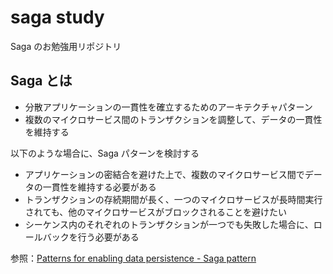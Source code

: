 # saga study

Saga のお勉強用リポジトリ

## Saga とは

- 分散アプリケーションの一貫性を確立するためのアーキテクチャパターン
- 複数のマイクロサービス間のトランザクションを調整して、データの一貫性を維持する

以下のような場合に、Saga パターンを検討する

- アプリケーションの密結合を避けた上で、複数のマイクロサービス間でデータの一貫性を維持する必要がある
- トランザクションの存続期間が長く、一つのマイクロサービスが長時間実行されても、他のマイクロサービスがブロックされることを避けたい
- シーケンス内のそれぞれのトランザクションが一つでも失敗した場合に、ロールバックを行う必要がある

参照：[Patterns for enabling data persistence - Saga pattern](https://docs.aws.amazon.com/prescriptive-guidance/latest/modernization-data-persistence/saga-pattern.html)
